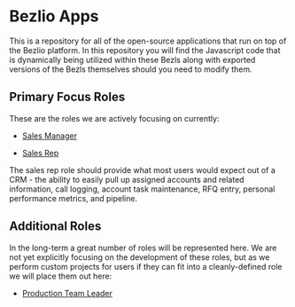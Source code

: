 # Bezlio Apps
This is a repository for all of the open-source applications that run on top of the Bezlio platform.  In this repository you will find the Javascript code that is dynamically being utilized within these Bezls along with exported versions of the Bezls themselves should you need to modify them.  

## Primary Focus Roles

These are the roles we are actively focusing on currently:

* [Sales Manager](https://github.com/bezlio/bezlio-apps/tree/master/roles/sales-manager)

* [Sales Rep](https://github.com/bezlio/bezlio-apps/tree/master/roles/sales-rep)

The sales rep role should provide what most users would expect out of a CRM - the ability to easily pull up assigned accounts and related information, call logging, account task maintenance, RFQ entry, personal performance metrics, and pipeline.

## Additional Roles

In the long-term a great number of roles will be represented here.  We are not yet explicitly focusing on the development of these roles, but as we perform custom projects for users if they can fit into a cleanly-defined role we will place them out here:

* [Production Team Leader](https://github.com/bezlio/bezlio-recipes/tree/master/roles/production-team-leader)


